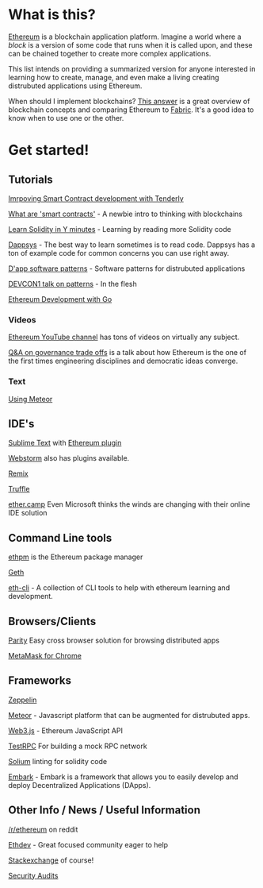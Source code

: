 # What is this?

[Ethereum](https://www.ethereum.org) is a blockchain application platform. Imagine a world where a *block* is a version of some code that runs when it is called upon, and these can be chained together to create more complex applications.

This list intends on providing a summarized version for anyone interested in learning how to create, manage, and even make a living creating distrubuted applications using Ethereum.

When should I implement blockchains? [This answer](http://stackoverflow.com/questions/40999040/blockchain-concepts-implementations) is a great overview of blockchain concepts and comparing Ethereum to [Fabric](https://github.com/hyperledger/fabric). It's a good idea to know when to use one or the other.

# Get started!

## Tutorials
[Imrpoving Smart Contract development with Tenderly](https://medium.com/tenderly/improving-smart-contract-development-with-tenderly-and-human-readable-stack-traces-16abfad5dd15)

[What are 'smart contracts'](https://medium.com/@ConsenSys/a-101-noob-intro-to-programming-smart-contracts-on-ethereum-695d15c1dab4#.ds1l5fgwj) - A newbie intro to thinking with blockchains

[Learn Solidity in Y minutes](https://learnxinyminutes.com/docs/solidity/) - Learning by reading more Solidity code

[Dappsys](https://github.com/dapphub/dappsys) - The best way to learn sometimes is to read code. Dappsys has a ton of example code for common concerns you can use right away.

[D'app software patterns](https://www.slideshare.net/mids106/dapp-design-patterns) - Software patterns for distrubuted applications

[DEVCON1 talk on patterns](https://youtube.com/watch?v=XkJ8mg-R7C0) - In the flesh

[Ethereum Development with Go](https://goethereumbook.org/)

### Videos
[Ethereum YouTube channel](https://www.youtube.com/channel/UC6rYoXJ_3BbPyWx_GQDDRRQ) has tons of videos on virtually any subject.

[Q&A on governance trade offs](https://www.youtube.com/watch?v=dtwaW79Fj7c) is a talk about how Ethereum is the one of the first times engineering disciplines and democratic ideas converge.

### Text
[Using Meteor](https://github.com/ethereum/wiki/wiki/Dapp-using-Meteor)

## IDE's
[Sublime Text](http://sublimetext.com) with [Ethereum plugin](https://packagecontrol.io/packages/Ethereum)

[Webstorm](https://www.jetbrains.com/webstorm/?fromMenu) also has plugins available.

[Remix](https://github.com/ethereum/remix)

[Truffle](https://github.com/ConsenSys/truffle)

[ether.camp](https://live.ether.camp) Even Microsoft thinks the winds are changing with their online IDE solution


## Command Line tools
[ethpm](https://www.ethpm.com) is the Ethereum package manager

[Geth](https://www.ethereum.org/cli)

[eth-cli](https://github.com/protofire/eth-cli) - A collection of CLI tools to help with ethereum learning and development.

## Browsers/Clients
[Parity](https://ethcore.io/parity.html) Easy cross browser solution for browsing distributed apps

[MetaMask for Chrome](https://metamask.io)

## Frameworks
[Zeppelin](https://github.com/OpenZeppelin/zeppelin-solidity)

[Meteor](https://www.meteor.com) - Javascript platform that can be augmented for distrubuted apps.

[Web3.js](https://github.com/ethereum/web3.js/) - Ethereum JavaScript API

[TestRPC](https://github.com/ethereumjs/testrpc) For building a mock RPC network

[Solium](https://github.com/duaraghav8/Solium) linting for solidity code

[Embark](https://github.com/iurimatias/embark-framework) - Embark is a framework that allows you to easily develop and deploy Decentralized Applications (DApps).


## Other Info / News / Useful Information
[/r/ethereum](https://www.reddit.com/r/ethereum) on reddit

[Ethdev](https://www.reddit.com/r/ethdev) - Great focused community eager to help

[Stackexchange](http://ethereum.stackexchange.com) of course!

[Security Audits](https://hackernoon.com/security-audits-essential-yet-neglected-130e9af974fe)

